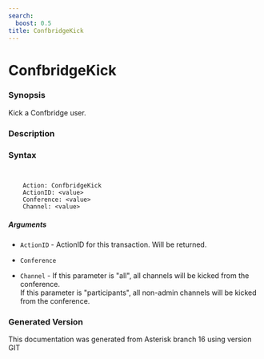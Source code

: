 ```yaml
---
search:
  boost: 0.5
title: ConfbridgeKick
---
```


# ConfbridgeKick

### Synopsis

Kick a Confbridge user.

### Description


### Syntax


```


    Action: ConfbridgeKick
    ActionID: <value>
    Conference: <value>
    Channel: <value>

```
##### Arguments


* `ActionID` - ActionID for this transaction. Will be returned.<br>

* `Conference`

* `Channel` - If this parameter is "all", all channels will be kicked from the conference.<br>
If this parameter is "participants", all non-admin channels will be kicked from the conference.<br>


### Generated Version

This documentation was generated from Asterisk branch 16 using version GIT 
